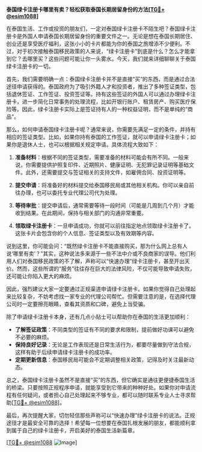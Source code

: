 **泰国绿卡注册卡哪里有卖？轻松获取泰国长期居留身份的方法[[TG💪+ @esim1088](https://t.me/s/esim1088)]**

在泰国生活、工作或投资的朋友们，一定对泰国绿卡注册卡不陌生吧？泰国绿卡注册卡是外国人申请泰国长期居留身份的重要文件之一。无论是想在泰国长期居住、创业还是享受医疗福利，这张小小的卡片都能为你的泰国之旅增添不少便利。不过，对于初次接触泰国移民政策的人来说，“绿卡注册卡”到底是什么？怎么才能拿到它？去哪里买？这些问题可能让你一头雾水。今天，我们就来详细聊聊关于泰国绿卡注册卡的一切。

首先，我们需要明确一点：泰国绿卡注册卡并不是直接“买”的东西，而是通过合法途径申请获得的。泰国政府为了吸引外籍人才和投资者，推出了多种签证类型，包括退休签证、工作签证、投资签证等。持有这些签证的外国人可以通过办理绿卡注册卡，进一步简化日常事务的处理流程，比如开银行账户、租赁房产、购买医疗保险等。因此，绿卡注册卡实际上是签证持有人的一种权益证明，而不是单纯的“商品”。

那么，如何申请泰国绿卡注册卡呢？通常来说，你需要先满足一定的条件，并持有相应的签证类型。比如，如果你持有泰国的工作签证，就可以申请绿卡注册卡；如果你是退休人士，也可以根据相关规定申请。具体流程大致如下：

1. **准备材料**：根据不同的签证类型，需要准备的材料可能会有所不同。一般来说，你需要提供护照复印件、近期照片、健康证明、无犯罪记录证明等基础文件。此外，还需要提交与签证相关的支持文件，如雇佣合同、投资证明等。

2. **提交申请**：将准备好的材料提交给泰国移民局或其他相关机构。你可以亲自前往办理，也可以委托专业代理公司代为处理。

3. **等待审批**：提交申请后，通常需要等待一段时间（可能是几周到几个月）才能收到结果。在此期间，保持与相关部门的沟通非常重要。

4. **领取绿卡注册卡**：一旦申请成功，你就可以前往指定地点领取绿卡注册卡了。这张卡片会包含你的个人信息、签证类型以及有效期等内容。

说到这里，你可能会问：“既然绿卡注册卡不能直接购买，那为什么网上总有人说‘哪里有卖’？”其实，这种说法多来源于一些不法中介或不良商家的误导。他们利用人们对泰国移民政策的不了解，声称可以“快速办理”绿卡注册卡，甚至开出天价。然而，这些所谓的“服务”往往存在巨大的法律风险，不仅可能导致申请失败，还可能让你陷入更大的麻烦。

因此，强烈建议大家一定要通过正规渠道申请绿卡注册卡。如果你觉得自己处理起来比较复杂，不妨考虑找一家专业的代理公司帮忙。但需要注意的是，在选择代理公司时一定要擦亮眼睛，查看其资质和口碑，避免上当受骗。

除了申请绿卡注册卡本身，还有几点小贴士可以帮助你在泰国的生活更加顺利：

- **了解签证政策**：不同类型的签证有不同的要求和限制，提前做好功课可以避免不必要的麻烦。
- **保持良好记录**：无论是工作表现还是日常生活行为，都要尽量做到守法合规，这样有助于后续申请绿卡注册卡的成功率。
- **定期更新信息**：泰国移民局可能会不定期调整相关政策，记得及时关注最新动态。

总之，泰国绿卡注册卡虽然不是直接“买”的东西，但它确实是通往更便捷泰国生活的桥梁。只要按照正规程序申请，就能享受到它带来的种种好处。如果你对申请流程有任何疑问，或者担心自己处理起来不够专业，都可以随时联系专业人士寻求帮助[[TG💪+ @esim1088](https://t.me/s/esim1088)]。

最后，再次提醒大家，切勿轻信那些声称可以“快速办理”绿卡注册卡的说法。正规途径才是最安全可靠的选择！希望每一位想要在泰国扎根发展的朋友，都能顺利拿到属于自己的绿卡注册卡，开启美好的泰国生活新篇章。

[[TG💪+ @esim1088](https://t.me/s/esim1088) ![Image](https://i.postimg.cc/4NQfJmqS/Snipaste-2025-05-13-00-14-12.png)]